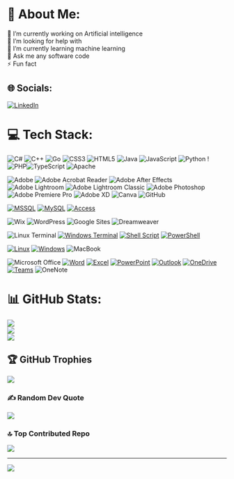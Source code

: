 # 💫 About Me:
🔭 I’m currently working on Artificial intelligence<br>🤝 I’m looking for help with <br>🌱 I’m currently learning machine learning<br>💬 Ask me any software code<br>⚡ Fun fact


## 🌐 Socials:
[![LinkedIn](https://img.shields.io/badge/LinkedIn-%230077B5.svg?logo=linkedin&logoColor=white)](https://linkedin.com/in/https://www.linkedin.com/in/furkanaliakbalik/) 

# 💻 Tech Stack:


![C#](https://img.shields.io/badge/c%23-%23239120.svg?style=for-the-badge&logo=csharp&logoColor=white) ![C++](https://img.shields.io/badge/c++-%2300599C.svg?style=for-the-badge&logo=c%2B%2B&logoColor=white) ![Go](https://img.shields.io/badge/go-%2300ADD8.svg?style=for-the-badge&logo=go&logoColor=white) ![CSS3](https://img.shields.io/badge/css3-%231572B6.svg?style=for-the-badge&logo=css3&logoColor=white) ![HTML5](https://img.shields.io/badge/html5-%23E34F26.svg?style=for-the-badge&logo=html5&logoColor=white) ![Java](https://img.shields.io/badge/java-%23ED8B00.svg?style=for-the-badge&logo=openjdk&logoColor=white) ![JavaScript](https://img.shields.io/badge/javascript-%23323330.svg?style=for-the-badge&logo=javascript&logoColor=%23F7DF1E) ![Python](https://img.shields.io/badge/python-3670A0?style=for-the-badge&logo=python&logoColor=ffdd54) !
![PHP](https://img.shields.io/badge/php-%23777BB4.svg?style=for-the-badge&logo=php&logoColor=white)![TypeScript](https://img.shields.io/badge/typescript-%23007ACC.svg?style=for-the-badge&logo=typescript&logoColor=white) ![Apache](https://img.shields.io/badge/apache-%23D42029.svg?style=for-the-badge&logo=apache&logoColor=white) 

![Adobe](https://img.shields.io/badge/adobe-%23FF0000.svg?style=for-the-badge&logo=adobe&logoColor=white)
![Adobe Acrobat Reader](https://img.shields.io/badge/Adobe%20Acrobat%20Reader-EC1C24.svg?style=for-the-badge&logo=Adobe%20Acrobat%20Reader&logoColor=white)
![Adobe After Effects](https://img.shields.io/badge/Adobe%20After%20Effects-9999FF.svg?style=for-the-badge&logo=Adobe%20After%20Effects&logoColor=white) ![Adobe Lightroom](https://img.shields.io/badge/Adobe%20Lightroom-31A8FF.svg?style=for-the-badge&logo=Adobe%20Lightroom&logoColor=white) 
![Adobe Lightroom Classic](https://img.shields.io/badge/Adobe%20Lightroom%20Classic-31A8FF.svg?style=for-the-badge&logo=Adobe%20Lightroom%20Classic&logoColor=white) 
![Adobe Photoshop](https://img.shields.io/badge/adobe%20photoshop-%2331A8FF.svg?style=for-the-badge&logo=adobe%20photoshop&logoColor=white) 
![Adobe Premiere Pro](https://img.shields.io/badge/Adobe%20Premiere%20Pro-9999FF.svg?style=for-the-badge&logo=Adobe%20Premiere%20Pro&logoColor=white) 
![Adobe XD](https://img.shields.io/badge/Adobe%20XD-470137?style=for-the-badge&logo=Adobe%20XD&logoColor=#FF61F6) ![Canva](https://img.shields.io/badge/Canva-%2300C4CC.svg?style=for-the-badge&logo=Canva&logoColor=white) 
![GitHub](https://img.shields.io/badge/github-%23121011.svg?style=for-the-badge&logo=github&logoColor=white)

[![MSSQL](https://img.shields.io/badge/Database-Microsoft_SQL_Server-CC2927?style=for-the-badge&logo=microsoft-sql-server&logoColor=white)](https://www.microsoft.com/en-us/sql-server/sql-server-2019)
[![MySQL](https://img.shields.io/badge/Database-MySQL-4479A1?style=for-the-badge&logo=mysql&logoColor=white)](https://www.mysql.com/)
[![Access](https://img.shields.io/badge/Database-Microsoft_Access-00A4E4?style=for-the-badge&logo=microsoft-access&logoColor=white)](https://www.microsoft.com/en-us/microsoft-365/access)

![Wix](https://img.shields.io/badge/Built_with-Wix-000000?style=for-the-badge&logo=wix&logoColor=white)
![WordPress](https://img.shields.io/badge/Built_with-WordPress-21759B?style=for-the-badge&logo=wordpress&logoColor=white)
![Google Sites](https://img.shields.io/badge/Built_with-Google_Sites-4285F4?style=for-the-badge&logo=google&logoColor=white)
![Dreamweaver](https://img.shields.io/badge/Built_with-Dreamweaver-0078D7?style=for-the-badge&logo=adobe-dreamweaver&logoColor=white)

![Linux Terminal](https://img.shields.io/badge/Terminal-Linux_Terminal-000000?style=for-the-badge&logo=linux&logoColor=white)
[![Windows Terminal](https://img.shields.io/badge/Terminal-Windows_Terminal-4D4D4D?style=for-the-badge&logo=windows-terminal&logoColor=white)](https://docs.microsoft.com/en-us/windows-terminal/)
[![Shell Script](https://img.shields.io/badge/Scripting-Shell_Script-4EAA25?style=for-the-badge&logo=gnu-bash&logoColor=white)](https://www.gnu.org/software/bash/)
[![PowerShell](https://img.shields.io/badge/Tool-PowerShell-5391FE?style=for-the-badge&logo=powershell&logoColor=white)](https://docs.microsoft.com/en-us/powershell/)

[![Linux](https://img.shields.io/badge/Operating_System-Linux-FCC624?style=for-the-badge&logo=linux&logoColor=black)](https://www.linux.org/)
[![Windows](https://img.shields.io/badge/Operating_System-Windows-0078D4?style=for-the-badge&logo=windows&logoColor=white)](https://www.microsoft.com/en-us/windows/)
![MacBook](https://img.shields.io/badge/Platform-MacBook-000000?style=for-the-badge&logo=apple&logoColor=white)


![Microsoft Office](https://img.shields.io/badge/Built_with-Microsoft_Office-0078D4?style=for-the-badge&logo=microsoft-office&logoColor=white)
[![Word](https://img.shields.io/badge/Tool-Word-2B579A?style=for-the-badge&logo=microsoft-word&logoColor=white)](https://www.microsoft.com/en-us/microsoft-365/word)
[![Excel](https://img.shields.io/badge/Tool-Excel-217346?style=for-the-badge&logo=microsoft-excel&logoColor=white)](https://www.microsoft.com/en-us/microsoft-365/excel)
[![PowerPoint](https://img.shields.io/badge/Tool-PowerPoint-B7472A?style=for-the-badge&logo=microsoft-powerpoint&logoColor=white)](https://www.microsoft.com/en-us/microsoft-365/powerpoint)
[![Outlook](https://img.shields.io/badge/Tool-Outlook-0078D4?style=for-the-badge&logo=microsoft-outlook&logoColor=white)](https://www.microsoft.com/en-us/microsoft-365/outlook)
[![OneDrive](https://img.shields.io/badge/Tool-OneDrive-0078D4?style=for-the-badge&logo=microsoft-onedrive&logoColor=white)](https://www.microsoft.com/en-us/microsoft-365/onedrive)
[![Teams](https://img.shields.io/badge/Tool-Teams-6264A7?style=for-the-badge&logo=microsoft-teams&logoColor=white)](https://www.microsoft.com/en-us/microsoft-365/teams)
![OneNote](https://img.shields.io/badge/Tool-OneNote-0078D4?style=for-the-badge&logo=microsoft-onenote&logoColor=white)

# 📊 GitHub Stats:
![](https://github-readme-stats.vercel.app/api?username=furkanaliakbalik&theme=dark&hide_border=false&include_all_commits=true&count_private=true)<br/>
![](https://github-readme-streak-stats.herokuapp.com/?user=furkanaliakbalik&theme=dark&hide_border=false)<br/>
![](https://github-readme-stats.vercel.app/api/top-langs/?username=furkanaliakbalik&theme=dark&hide_border=false&include_all_commits=true&count_private=true&layout=compact)

## 🏆 GitHub Trophies
![](https://github-profile-trophy.vercel.app/?username=furkanaliakbalik&theme=radical&no-frame=false&no-bg=false&margin-w=4)

### ✍️ Random Dev Quote
![](https://quotes-github-readme.vercel.app/api?type=horizontal&theme=radical)

### 🔝 Top Contributed Repo
![](https://github-contributor-stats.vercel.app/api?username=furkanaliakbalik&limit=5&theme=dark&combine_all_yearly_contributions=true)

---
[![](https://visitcount.itsvg.in/api?id=furkanaliakbalik&icon=1&color=4)](https://visitcount.itsvg.in)

<!-- Proudly created with GPRM ( https://gprm.itsvg.in ) -->
